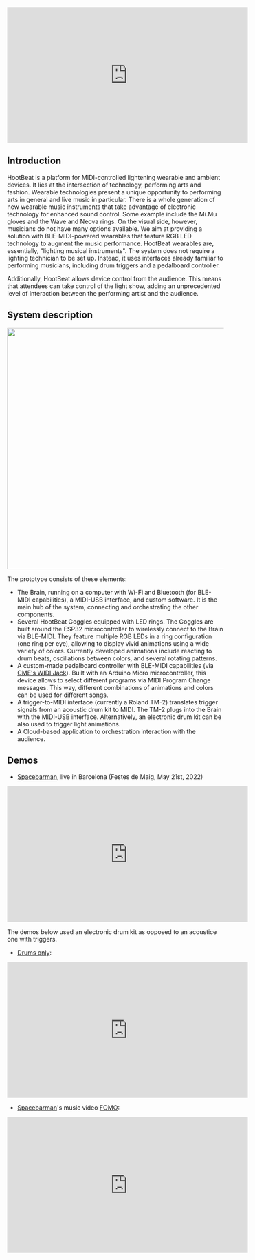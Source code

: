 <iframe width="560" height="315" src="https://www.youtube.com/embed/8htsaXEAMQc" title="YouTube video player" frameborder="0" allow="accelerometer; autoplay; clipboard-write; encrypted-media; gyroscope; picture-in-picture" allowfullscreen></iframe>

## Introduction

HootBeat is a platform for MIDI-controlled lightening wearable and ambient devices. It lies at the intersection of technology, performing arts and fashion. Wearable technologies present a unique opportunity to performing arts in general and live music in particular. There is a whole generation of new wearable music instruments that take advantage of electronic technology for enhanced sound control. Some example include the Mi.Mu gloves and the Wave and Neova rings. On the visual side, however, musicians do not have many options available. We aim at providing a solution with  BLE-MIDI-powered wearables that feature RGB LED technology to augment the music performance. HootBeat wearables are, essentially, "lighting musical instruments". The system does not require a lighting technician to be set up. Instead, it uses interfaces already familiar to performing musicians, including drum triggers and a pedalboard controller.

Additionally, HootBeat allows device control from the audience. This means that attendees can take control of the light show, adding an unprecedented level of interaction between the performing artist and the audience.

## System description
<img src="https://github.com/jpcarrascal/HootBeat/blob/main/HootBeat-block_diagram.jpg?raw=true" style="width:560px" />

The prototype consists of these elements:

* The Brain, running on a computer with Wi-Fi and Bluetooth (for BLE-MIDI capabilities), a MIDI-USB interface, and custom software. It is the main hub of the system, connecting and orchestrating the other components. 
* Several HootBeat Goggles equipped with LED rings. The Goggles are built around the ESP32 microcontroller to wirelessly connect to the Brain via BLE-MIDI. They feature multiple RGB LEDs in a ring configuration (one ring per eye), allowing to display vivid animations using a wide variety of colors. Currently developed animations include reacting to drum beats, oscillations between colors, and several rotating patterns.
* A custom-made pedalboard controller with BLE-MIDI capabilities (via [CME's WIDI Jack](https://www.cme-pro.com/widi-jack/)). Built with an Arduino Micro microcontroller, this device allows to select different programs via MIDI Program Change messages. This way, different combinations of animations and colors can be used for different songs.
* A trigger-to-MIDI interface (currently a Roland TM-2) translates trigger signals from an acoustic drum kit to MIDI. The TM-2 plugs into the Brain with the MIDI-USB interface. Alternatively, an electronic drum kit can be also used to trigger light animations.
* A Cloud-based application to orchestration interaction with the audience.

 <!--Github repository: <a href="https://github.com/jpcarrascal/HootBeat">https://github.com/jpcarrascal/HootBeat</a>-->

## Demos

* [Spacebarman](http://www.spacebarman.com), live in Barcelona (Festes de Maig, May 21st, 2022)

<iframe width="560" height="315" src="https://www.youtube.com/embed/2ACxdybIOLA" title="YouTube video player" frameborder="0" allow="accelerometer; autoplay; clipboard-write; encrypted-media; gyroscope; picture-in-picture" allowfullscreen></iframe>

The demos below used an electronic drum kit as opposed to an acoustice one with triggers.
* [Drums only](https://www.youtube.com/watch?v=fSSJu2f_Yg4):

<iframe width="560" height="315" src="https://www.youtube.com/embed/fSSJu2f_Yg4" title="YouTube video player" frameborder="0" allow="accelerometer; autoplay; clipboard-write; encrypted-media; gyroscope; picture-in-picture" allowfullscreen></iframe>

* [Spacebarman](http://www.spacebarman.com)'s music video [FOMO](https://www.youtube.com/watch?v=7elgfIqfh_I):

<iframe width="560" height="315" src="https://www.youtube.com/embed/7elgfIqfh_I" title="YouTube video player" frameborder="0" allow="accelerometer; autoplay; clipboard-write; encrypted-media; gyroscope; picture-in-picture" allowfullscreen></iframe>

